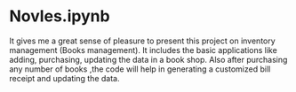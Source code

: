 # Novles.ipynb
It gives me a great sense of pleasure to present this project on inventory management (Books management). It includes the basic applications like adding, purchasing, updating the data in a book shop.  Also after purchasing any number of books ,the code will help in generating a customized bill receipt and updating the data.
